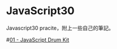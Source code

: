 # JavaScript30
 Javascript30 pracite，附上一些自己的筆記。
 
#[01 - JavaScript Drum Kit](https://alice-nor.github.io/JavaScript30/01%20-%20JavaScript%20Drum%20Kit/index.html)
